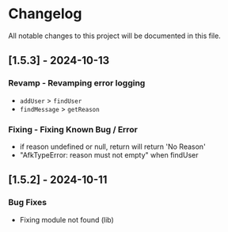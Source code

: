 # Changelog

All notable changes to this project will be documented in this file.

## [1.5.3] - 2024-10-13

### Revamp - Revamping error logging

- `addUser` > `findUser`
- `findMessage` > `getReason`

### Fixing - Fixing Known Bug / Error

- if reason undefined or null, return will return 'No Reason'
- "AfkTypeError: reason must not empty" when findUser

## [1.5.2] - 2024-10-11

### Bug Fixes

- Fixing module not found (lib)
